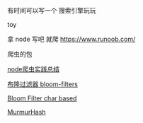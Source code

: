 有时间可以写一个  搜索引擎玩玩

toy

拿 node 写吧
就爬 https://www.runoob.com/ 

爬虫的包

[node爬虫实践总结](https://imweb.io/topic/5d230c6df7b5692b080f2668)



[布隆过滤器 bloom-filters](https://www.npmjs.com/package/bloom-filters)

[Bloom Filter char based](https://stackoverflow.com/questions/47040261/bloom-filter-char-based)

[MurmurHash](https://en.wikipedia.org/wiki/MurmurHash)